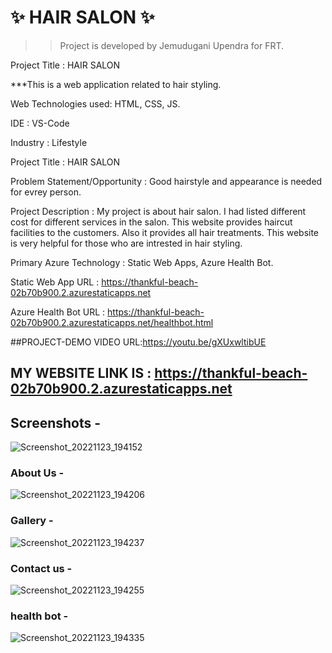 # ✨ HAIR SALON ✨
>>Project is developed by Jemudugani Upendra for FRT.

Project Title : HAIR SALON

***This is a web application related to hair styling.

Web Technologies used: HTML, CSS, JS.

IDE           : VS-Code

Industry      : Lifestyle

Project Title :  HAIR SALON

Problem Statement/Opportunity : Good hairstyle and appearance is needed for evrey person.

Project Description :  My project is about hair salon. I had listed different cost for different services in the salon. This website provides haircut facilities to the customers. Also it provides all hair treatments. This website is very helpful for those who are intrested in hair styling.

Primary Azure Technology      :  Static Web Apps, Azure Health Bot.

Static Web App URL : https://thankful-beach-02b70b900.2.azurestaticapps.net

Azure Health Bot URL : https://thankful-beach-02b70b900.2.azurestaticapps.net/healthbot.html

##PROJECT-DEMO VIDEO URL:https://youtu.be/gXUxwltibUE

## MY WEBSITE LINK IS : https://thankful-beach-02b70b900.2.azurestaticapps.net

## Screenshots -
![Screenshot_20221123_194152](https://user-images.githubusercontent.com/111052429/203568460-8aea0968-61f7-4b8d-999b-420999e58502.png)
### About Us -
![Screenshot_20221123_194206](https://user-images.githubusercontent.com/111052429/203568496-d3d96745-8847-406b-a121-b4e3d35f165f.png)
### Gallery -
![Screenshot_20221123_194237](https://user-images.githubusercontent.com/111052429/203570325-1f37f248-9b7d-46a1-95a3-fa0367b74b48.png)
### Contact us -
![Screenshot_20221123_194255](https://user-images.githubusercontent.com/111052429/213458937-f0ddc872-5b54-4e31-ba11-12980c43d30c.png)
### health bot -
![Screenshot_20221123_194335](https://user-images.githubusercontent.com/111052429/203568792-1af5ec46-2ced-4154-b69b-5f21bbb5e1d8.png)


